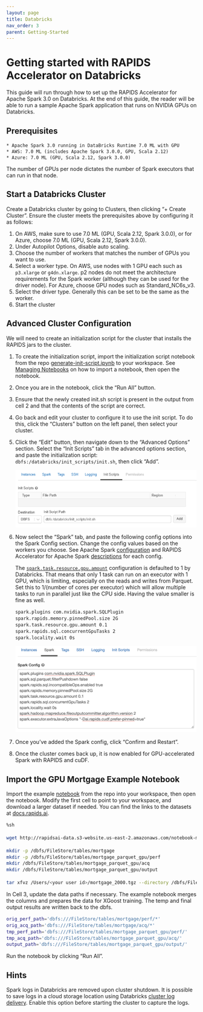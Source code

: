 ```yaml
---
layout: page
title: Databricks
nav_order: 3
parent: Getting-Started
---
```


# Getting started with RAPIDS Accelerator on Databricks
This guide will run through how to set up the RAPIDS Accelerator for Apache Spark 3.0 on Databricks.  At the end of this guide, the reader will be able to run a sample Apache Spark application that runs on NVIDIA GPUs on Databricks.

## Prerequisites
    * Apache Spark 3.0 running in DataBricks Runtime 7.0 ML with GPU 
    * AWS: 7.0 ML (includes Apache Spark 3.0.0, GPU, Scala 2.12)
    * Azure: 7.0 ML (GPU, Scala 2.12, Spark 3.0.0)

The number of GPUs per node dictates the number of Spark executors that can run in that node.

## Start a Databricks Cluster
Create a Databricks cluster by going to Clusters, then clicking “+ Create Cluster”. Ensure the cluster meets the prerequisites above by configuring it as follows:
1. On AWS, make sure to use 7.0 ML (GPU, Scala 2.12, Spark 3.0.0), or for Azure, choose 7.0 ML (GPU, Scala 2.12, Spark 3.0.0).
2. Under Autopilot Options, disable auto scaling.
3. Choose the number of workers that matches the number of GPUs you want to use.
4. Select a worker type.  On AWS, use nodes with 1 GPU each such as `p3.xlarge` or `g4dn.xlarge`.  p2 nodes do not meet the architecture requirements for the Spark worker (although they can be used for the driver node).  For Azure, choose GPU nodes such as Standard_NC6s_v3. 
5. Select the driver type. Generally this can be set to be the same as the worker.
6. Start the cluster

## Advanced Cluster Configuration

We will need to create an initialization script for the cluster that installs the RAPIDS jars to the cluster.

1. To create the initialization script, import the initialization script notebook from the repo [generate-init-script.ipynb](../demo/Databricks/generate-init-script.ipynb) to your workspace. See [Managing Notebooks](https://docs.databricks.com/notebooks/notebooks-manage.html#id2) on how to import a notebook, then open the notebook.
2. Once you are in the notebook, click the “Run All” button.
3. Ensure that the newly created init.sh script is present in the output from cell 2 and that the contents of the script are correct.
4. Go back and edit your cluster to configure it to use the init script.  To do this, click the “Clusters” button on the left panel, then select your cluster.
5. Click the “Edit” button, then navigate down to the “Advanced Options” section.  Select the “Init Scripts” tab in the advanced options section, and paste the initialization script: `dbfs:/databricks/init_scripts/init.sh`, then click “Add”. 

    ![Init Script](../img/initscript.png)

6. Now select the “Spark” tab, and paste the following config options into the Spark Config section.  Change the config values based on the workers you choose.  See Apache Spark [configuration](https://spark.apache.org/docs/latest/configuration.html) and RAPIDS Accelerator for Apache Spark [descriptions](../configs) for each config. 

    The [`spark.task.resource.gpu.amount`](https://spark.apache.org/docs/latest/configuration.html#scheduling) configuration is defaulted to 1 by Databricks. That means that only 1 task can run on an executor with 1 GPU, which is limiting, especially on the reads and writes from Parquet.  Set this to 1/(number of cores per executor) which will allow multiple tasks to run in parallel just like the CPU side.  Having the value smaller is fine as well. 

    ```bash
    spark.plugins com.nvidia.spark.SQLPlugin
    spark.rapids.memory.pinnedPool.size 2G
    spark.task.resource.gpu.amount 0.1
    spark.rapids.sql.concurrentGpuTasks 2
    spark.locality.wait 0s
    ```

    ![Spark Config](../img/sparkconfig.png)

7. Once you’ve added the Spark config, click “Confirm and Restart”.
8. Once the cluster comes back up, it is now enabled for GPU-accelerated Spark with RAPIDS and cuDF.

## Import the GPU Mortgage Example Notebook
Import the example [notebook](../demo/gpu-mortgage_accelerated.ipynb) from the repo into your workspace, then open the notebook.
Modify the first cell to point to your workspace, and download a larger dataset if needed. You can find the links to the datasets at [docs.rapids.ai](https://docs.rapids.ai/datasets/mortgage-data). 

```bash
%sh
 
wget http://rapidsai-data.s3-website.us-east-2.amazonaws.com/notebook-mortgage-data/mortgage_2000.tgz -P /Users/<your user id>/
 
mkdir -p /dbfs/FileStore/tables/mortgage
mkdir -p /dbfs/FileStore/tables/mortgage_parquet_gpu/perf
mkdir /dbfs/FileStore/tables/mortgage_parquet_gpu/acq
mkdir /dbfs/FileStore/tables/mortgage_parquet_gpu/output
 
tar xfvz /Users/<your user id>/mortgage_2000.tgz --directory /dbfs/FileStore/tables/mortgage
```

In Cell 3, update the data paths if necessary. The example notebook merges the columns and prepares the data for XGoost training. The temp and final output results are written back to the dbfs. 
```bash
orig_perf_path='dbfs:///FileStore/tables/mortgage/perf/*'
orig_acq_path='dbfs:///FileStore/tables/mortgage/acq/*'
tmp_perf_path='dbfs:///FileStore/tables/mortgage_parquet_gpu/perf/'
tmp_acq_path='dbfs:///FileStore/tables/mortgage_parquet_gpu/acq/'
output_path='dbfs:///FileStore/tables/mortgage_parquet_gpu/output/'
```
Run the notebook by clicking “Run All”. 

## Hints
Spark logs in Databricks are removed upon cluster shutdown.  It is possible to save logs in a cloud storage location using Databricks [cluster log delivery](https://docs.databricks.com/clusters/configure.html#cluster-log-delivery-1).  Enable this option before starting the cluster to capture the logs. 
